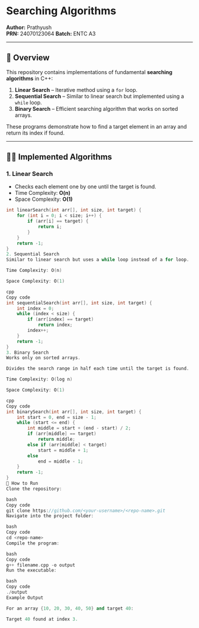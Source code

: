 # Searching Algorithms

**Author:** Prathyush  
**PRN:** 24070123064
**Batch:** ENTC A3  

---

## 📌 Overview
This repository contains implementations of fundamental **searching algorithms** in C++:
1. **Linear Search** – Iterative method using a `for` loop.
2. **Sequential Search** – Similar to linear search but implemented using a `while` loop.
3. **Binary Search** – Efficient searching algorithm that works on sorted arrays.

These programs demonstrate how to find a target element in an array and return its index if found.

---

## 🧑‍💻 Implemented Algorithms

### 1. Linear Search
- Checks each element one by one until the target is found.
- Time Complexity: **O(n)**
- Space Complexity: **O(1)**

```cpp
int linearSearch(int arr[], int size, int target) {
    for (int i = 0; i < size; i++) {
        if (arr[i] == target) {
            return i;
        }
    }
    return -1;
}
2. Sequential Search
Similar to linear search but uses a while loop instead of a for loop.

Time Complexity: O(n)

Space Complexity: O(1)

cpp
Copy code
int sequentialSearch(int arr[], int size, int target) {
    int index = 0;
    while (index < size) {
        if (arr[index] == target)
            return index;
        index++;
    }
    return -1;
}
3. Binary Search
Works only on sorted arrays.

Divides the search range in half each time until the target is found.

Time Complexity: O(log n)

Space Complexity: O(1)

cpp
Copy code
int binarySearch(int arr[], int size, int target) {
    int start = 0, end = size - 1;
    while (start <= end) {
        int middle = start + (end - start) / 2;
        if (arr[middle] == target)
            return middle;
        else if (arr[middle] < target)
            start = middle + 1;
        else
            end = middle - 1;
    }
    return -1;
}
🚀 How to Run
Clone the repository:

bash
Copy code
git clone https://github.com/<your-username>/<repo-name>.git
Navigate into the project folder:

bash
Copy code
cd <repo-name>
Compile the program:

bash
Copy code
g++ filename.cpp -o output
Run the executable:

bash
Copy code
./output
Example Output

For an array {10, 20, 30, 40, 50} and target 40:

Target 40 found at index 3.

